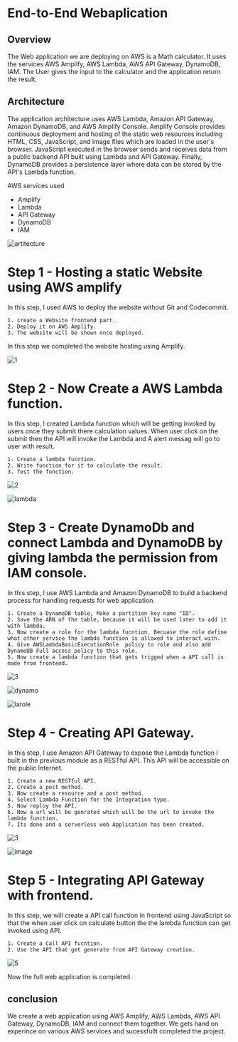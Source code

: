 # End-to-End Webaplication

## Overview
The Web application we are deploying on AWS is a Math calculator. It uses the services AWS Amplify, AWS Lambda, AWS API Gateway, DynamoDB, IAM. The User gives the input to the calculator and the application return the result.


## Architecture

The application architecture uses AWS Lambda, Amazon API Gateway, Amazon DynamoDB, and AWS Amplify Console. Amplify Console provides continuous deployment and hosting of the static web resources including HTML, CSS, JavaScript, and image files which are loaded in the user's browser. JavaScript executed in the browser sends and receives data from a public backend API built using Lambda and API Gateway. Finally, DynamoDB provides a persistence layer where data can be stored by the API's Lambda function.

AWS services used

- Amplify
- Lambda
- API Gateway
- DynamoDB
- IAM

![artitecture](https://github.com/Abhishek9821228/AWS-Calculator/assets/135989734/3a661877-c375-4074-965d-11b14ef73a2a)


# Step 1 - Hosting a static Website using AWS amplify

In this step, I used AWS to deploy the website without Git and Codecommit.

    1. create a Website frontend part.
    2. Deploy it on AWS Amplify.
    3. The website will be shown once deployed.


In this step we completed the website hosting using Amplify.

![1](https://github.com/Abhishek9821228/AWS-Calculator/assets/135989734/2c902b37-7637-4da6-a79c-5f6eaf9e5a9b)


# Step 2 - Now Create a AWS Lambda function.

In this step, I created Lambda function which will be getting invoked by users once they submit there calculation values. When user click on the submit then the API will invoke the Lambda and A alert messag will go to user with result.

    1. Create a lambda fucntion.
    2. Write function for it to calculate the result.
    3. Test the function.


![2](https://github.com/Abhishek9821228/AWS-Calculator/assets/135989734/100fa2de-f7fb-4b48-b957-03e4765bce14)

![lambda](https://github.com/Abhishek9821228/AWS-Calculator/assets/135989734/35e2c649-825b-4450-a357-4ba2db1c36fa)


# Step 3 - Create DynamoDb and connect Lambda and DynamoDB by giving lambda the permission from IAM console.

In this step, I use AWS Lambda and Amazon DynamoDB to build a backend process for handling requests for web application. 

    1. Create a DynamoDB table, Make a partition key name "ID".
    2. Save the ARN of the table, because it will be used later to add it with lambda.
    3. Now create a role for the lambda fucntion. Becuase the role define what other service the lambda function is allowed to interact with.
    4. Give AWSLambdaBasicExecutionRole  policy to role and also add DynamoDB Full access policy to this role.
    5. Now create a lambda function that gets trigged when a API call is made from frontend.


![3](https://github.com/Abhishek9821228/AWS-Calculator/assets/135989734/93e9fe44-3d60-4530-bfc9-9cda97ecd1e5)


![dynamo](https://github.com/Abhishek9821228/AWS-Calculator/assets/135989734/529d2d89-2b74-45dc-9ccd-91fcc7576d49)


![larole](https://github.com/Abhishek9821228/AWS-Calculator/assets/135989734/b76171f7-6f9e-4e8d-9c20-4bf07786615d)




# Step 4 - Creating API Gateway.

In this step, I use Amazon API Gateway to expose the Lambda function I built in the previous module as a RESTful API. This API will be accessible on the public Internet. 

    1. Create a new RESTful API.
    2. Create a post method.
    3. Now create a resource and a post method.
    4. Select Lambda Function for the Integration type.
    5. Now reploy the API.
    6. Now a url will be genrated which will be the url to invoke the lambda function.
    7. Its done and a serverless web Application has been created.



![3](https://github.com/Abhishek9821228/AWS-Calculator/assets/135989734/93e9fe44-3d60-4530-bfc9-9cda97ecd1e5)

![image](https://github.com/Abhishek9821228/AWS-Calculator/assets/135989734/5b7cc589-28e8-4a00-8552-c724478ab45b)

# Step 5 - Integrating API Gateway with frontend.

In this step, we will create a API call function in frontend using JavaScript so that the when user click on calculate button the the lambda function can get invoked using API.

    1. Create a Call API fucntion.
    2. Use the API that get generate from API Gateway creation.
    
![5](https://github.com/Abhishek9821228/AWS-Calculator/assets/135989734/720976e5-0722-411b-83cc-40d63d637c9c)

Now the full web application is completed. 



## conclusion

We create a web application using AWS Amplify, AWS Lambda, AWS API Gateway, DynamoDB, IAM and connect them together. We gets hand on experince on various AWS services and sucessfullt completed the project.
